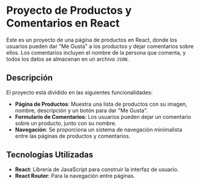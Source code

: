 # Proyecto de Productos y Comentarios en React

Este es un proyecto de una página de productos en React, donde los usuarios pueden dar "Me Gusta" a los productos y dejar comentarios sobre ellos. Los comentarios incluyen el nombre de la persona que comenta, y todos los datos se almacenan en un archivo `JSON`. 

## Descripción

El proyecto está dividido en las siguientes funcionalidades:

- **Página de Productos**: Muestra una lista de productos con su imagen, nombre, descripción y un botón para dar "Me Gusta".
- **Formulario de Comentarios**: Los usuarios pueden dejar un comentario sobre un producto, junto con su nombre.
- **Navegación**: Se proporciona un sistema de navegación minimalista entre las páginas de productos y comentarios.

## Tecnologías Utilizadas

- **React**: Librería de JavaScript para construir la interfaz de usuario.
- **React Router**: Para la navegación entre páginas.

